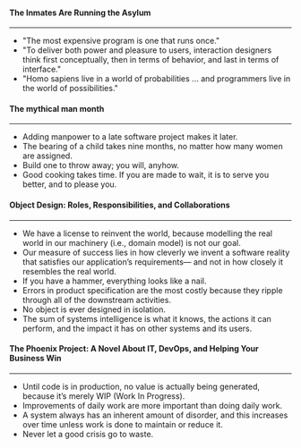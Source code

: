 #### The Inmates Are Running the Asylum
---
 - "The most expensive program is one that runs once."
 - "To deliver both power and pleasure to users, interaction designers think first conceptually, then in
terms of behavior, and last in terms of interface."
- "Homo sapiens live in a world of probabilities ... and programmers live in the world of possibilities."

#### The mythical man month
---
- Adding manpower to a late software project makes it later.
- The bearing of a child takes nine months, no matter how many women are assigned.
- Build one to throw away; you will, anyhow.
- Good cooking takes time. If you are made to wait, it is to serve you better, and to please you.

#### Object Design: Roles, Responsibilities, and Collaborations
---

- We have a license to reinvent the world, because modelling the real world in our machinery (i.e., domain model) is not our goal.
- Our measure of success lies in how cleverly we invent a software reality that satisfies our application’s requirements— and not in how closely it resembles the real world.
- If you have a hammer, everything looks like a nail.
- Errors in product specification are the most costly because they ripple through all of the downstream activities.
- No object is ever designed in isolation.
- The sum of systems intelligence is what it knows, the actions it can perform, and the impact it has on other systems and its users.


#### The Phoenix Project: A Novel About IT, DevOps, and Helping Your Business Win
---
- Until code is in production, no value is actually being generated, because it’s merely WIP (Work In Progress).
- Improvements of daily work are more important than doing daily work.
- A system always has an inherent amount of disorder, and this increases over time unless work is done to maintain or reduce it.
- Never let a good crisis go to waste.